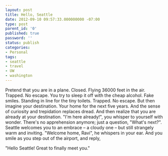 ```yaml
---
layout: post
title: Hello, Seattle
date: 2012-09-10 09:57:33.000000000 -07:00
type: post
parent_id: '0'
published: true
password: ''
status: publish
categories:
- Personal
tags:
- seattle
- travel
- UW
- washington
---
```

Pretend that you are in a plane. Closed. Flying 36000 feet in the air. Trapped. No escape. You try to sleep it off with the cheap alcohol. Fake smiles. Standing in line for the tiny toilets. Trapped. No escape. But then imagine your destination. Your home for the next five years. And the sense of curiosity and trepidation replaces dread. And then realize that you are already at your destination. "I'm here already!", you whisper to yourself with wonder. There's no apprehension anymore; just a question, "What's next?". Seattle welcomes you to an embrace – a cloudy one – but still strangely warm and inviting. "Welcome home, Ravi", he whispers in your ear. And you smile as you step out of the airport, and reply,

"Hello Seattle! Great to finally meet you."

